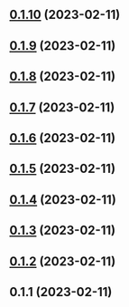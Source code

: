 

## [0.1.10](https://github.com/famu1hundred/famu1hundred.github.io/compare/0.1.9...0.1.10) (2023-02-11)

## [0.1.9](https://github.com/famu1hundred/famu1hundred.github.io/compare/0.1.8...0.1.9) (2023-02-11)

## [0.1.8](https://github.com/famu1hundred/famu1hundred.github.io/compare/0.1.7...0.1.8) (2023-02-11)

## [0.1.7](https://github.com/famu1hundred/famu1hundred.github.io/compare/0.1.6...0.1.7) (2023-02-11)

## [0.1.6](https://github.com/famu1hundred/famu1hundred.github.io/compare/0.1.4...0.1.6) (2023-02-11)

## [0.1.5](https://github.com/famu1hundred/famu1hundred.github.io/compare/0.1.4...0.1.5) (2023-02-11)

## [0.1.4](https://github.com/famu1hundred/famu1hundred.github.io/compare/0.1.3...0.1.4) (2023-02-11)

## [0.1.3](https://github.com/famu1hundred/famu1hundred.github.io/compare/0.1.2...0.1.3) (2023-02-11)

## [0.1.2](https://github.com/famu1hundred/famu1hundred.github.io/compare/0.1.1...0.1.2) (2023-02-11)

## 0.1.1 (2023-02-11)